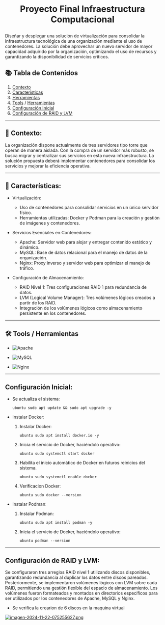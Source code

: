 <h1 align="center">

Proyecto Final Infraestructura Computacional

</h1>  

Diseñar y desplegar una solución de virtualización para consolidar la infraestructura tecnológica de una organización mediante el uso de contenedores. La solución debe aprovechar un nuevo servidor de mayor capacidad adquirido por la organización, optimizando el uso de recursos y garantizando la disponibilidad de servicios críticos.

## 📚 Tabla de Contenidos
1. [Contexto](#-contexto)
2. [Características](#-características)
3. [Herramientas](#-herramientas)
4. [Tools](#️-tools--herramientas) / [Herramientas](#️-tools--herramientas)
5. [Configuración Inicial](#configuración-inicial)
6. [Configuración de RAID y LVM](#configuración-de-raid-y-lvm)
   

---

## 📖 Contexto:
La organización dispone actualmente de tres servidores tipo torre que operan de manera aislada. Con la compra de un servidor más robusto, se busca migrar y centralizar sus servicios en esta nueva infraestructura. La solución propuesta deberá implementar contenedores para consolidar los servicios y mejorar la eficiencia operativa.

---

## 🌟 Características:

- Virtualización:
  - Uso de contenedores para consolidar servicios en un único servidor físico.
  - Herramientas utilizadas: Docker y Podman para la creación y gestión de imágenes y contenedores.
  
- Servicios Esenciales en Contenedores:
  - Apache: Servidor web para alojar y entregar contenido estático y dinámico.
  - MySQL: Base de datos relacional para el manejo de datos de la organización.
  - Nginx: Proxy inverso y servidor web para optimizar el manejo de tráfico.

- Configuración de Almacenamiento:
  - RAID Nivel 1: Tres configuraciones RAID 1 para redundancia de datos.
  - LVM (Logical Volume Manager): Tres volúmenes lógicos creados a partir de los RAID.
  - Integración de los volúmenes lógicos como almacenamiento persistente en los contenedores.

---

## 🛠️ Tools / Herramientas

  - ![Apache](https://img.shields.io/badge/apache-%23D42029.svg?style=for-the-badge&logo=apache&logoColor=white)
    
  - ![MySQL](https://img.shields.io/badge/mysql-4479A1.svg?style=for-the-badge&logo=mysql&logoColor=white)

  - ![Nginx](https://img.shields.io/badge/nginx-%23009639.svg?style=for-the-badge&logo=nginx&logoColor=white)

--- 

## Configuración Inicial:

- Se actualiza el sistema:

  `ubuntu
    sudo apt update && sudo apt upgrade -y
  `    
       
- Instalar Docker:

  1. Instalar Docker:

     `ubuntu
       sudo apt install docker.io -y
     `
  2. Inicia el servicio de Docker, haciéndolo operativo:
     
     `ubuntu
       sudo systemctl start docker
     `
  3. Habilita el inicio automático de Docker en futuros reinicios del sistema.

      `ubuntu
       sudo systemctl enable docker
     `
  4. Verificacion Docker:

      `ubuntu
       sudo docker --version
     `
     
- Instalar Podman:
  
  1. Instalar Podman:

     `ubuntu
       sudo apt install podman -y
     `
  2. Inicia el servicio de Docker, haciéndolo operativo:
     
     `ubuntu
        podman --version
     `
---

## Configuración de RAID y LVM:

Se configuraron tres arreglos RAID nivel 1 utilizando discos disponibles, garantizando redundancia al duplicar los datos entre discos pareados. Posteriormente, se implementaron volúmenes lógicos con LVM sobre cada RAID, permitiendo una gestión flexible del espacio de almacenamiento. Los volúmenes fueron formateados y montados en directorios específicos para ser utilizados por los contenedores de Apache, MySQL y Nginx.

  -  Se verifica la crearion de 6 discos en la maquina virtual

 <p align="center">
  
   [![imagen-2024-11-22-075255627.png](https://i.postimg.cc/L8thZmJg/imagen-2024-11-22-075255627.png)](https://postimg.cc/hXGKkWbK)

</p>
